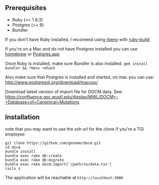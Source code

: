 Prerequisites
----
* Ruby (>= 1.9.3)
* Postgres (>= 9)
* Bundler

If you don't have Ruby installed, I recomend using [rbenv](https://github.com/sstephenson/rbenv) with [ruby-build](https://github.com/sstephenson/ruby-build)

If you're on a Mac and do not have Postgres installed you can use [homebrew](http://brew.sh/) or [Postgres.app](http://postgresapp.com/)

Once Ruby is installed, make sure Bundler is also installed. `gem install bundler && rbenv rehash`

Also make sure that Postgres is installed and started, on mac you can use:
http://www.postgresql.org/download/macosx/

Download latest version of import file for DOCM data. See:
https://confluence.gsc.wustl.edu/display/MWL/DOCM+-+Database+of+Canonical+Mutations

Installation
----
note that you may want to use the ssh url for the clone if you're a TGI employee

    git clone https://github.com/genome/docm.git
    cd docm
    bundle install
    bundle exec rake db:create
    bundle exec rake db:migrate
    bundle exec rake docm:import['/path/to/data.tsv']
    rails s


The application will be reachable at `http://localhost:3000`

